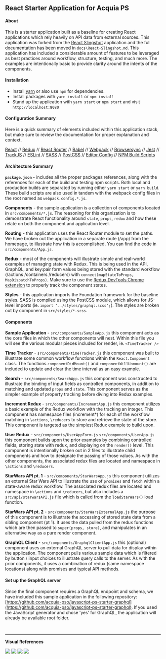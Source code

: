 
## React Starter Application for Acquia PS

#### About 

This is a starter application built as a baseline for creating React applications which rely heavily on API data from external sources. This application was forked from the [React Slingshot](https://github.com/coryhouse/react-slingshot) application and the full documentation has been moved in `docs\React-Slingshot.md`. This application has included a considerable amount of features to be leveraged as best practices around workflow, structure, testing, and much more. The examples are intentionally basic to provide clarity around the intents of the components.

#### Installation 

- Install <a href="https://yarnpkg.com/lang/en/docs/install/">yarn</a> or also use `npm` for dependencies.
- Install packages with `yarn install` or `npm install`
- Stand up the application with `yarn start` or `npm start` and visit `http://localhost:8080`


#### Configuration Summary 

Here is a quick summary of elements included within this application stack, but make sure to review the documentation for proper explanation and context. 

[React](https://facebook.github.io/react/) //  [Redux](http://redux.js.org) //  [React Router](https://github.com/reactjs/react-router) //   [Babel](http://babeljs.io) //   [Webpack](https://webpack.js.org) //   [Browsersync](https://www.browsersync.io/) //  [Jest](https://facebook.github.io/jest/) //  [TrackJS](https://trackjs.com/) // [ESLint](http://eslint.org/) //   [SASS](http://sass-lang.com/) // [PostCSS](https://github.com/postcss/postcss)  // [Editor Config](http://editorconfig.org) // [NPM Build Scripts](https://docs.npmjs.com/misc/scripts)


#### Architecture Summary 

**`package.json`** - includes all the proper packages references, along with the references for each of the build and testing npm scripts. Both local and production builds are separated by running either `yarn start` or `yarn build`. These build scripts are also used in tandem with the webpack config files in the root named as `webpack.config.*.js`.

**Components** - the sample application is a collection of components located in `src/components/*.js`. The reasoning for this organization is to demonstrate React functionality around `state`, `props`, `redux` and how these relate on both the component and application level. 

**Routing** - this application uses the React Router module to set the paths. We have broken out the application in a separate route (/app) from the homepage, to illustrate how this is accomplished. You can find the code in `src/components/App.js`.

**Redux** - most of the components will illustrate simple and real-world examples of managing state with Redux. This is being used in the API, GraphQL, and key:pair form values being stored with the standard workflow (/actions /containers /reducers) with `connect(mapStateToProps, MapDispatchToProps)`. Make sure to use the [Redux DevTools Chrome extension](https://chrome.google.com/webstore/detail/redux-devtools/lmhkpmbekcpmknklioeibfkpmmfibljd?hl=en) to properly track the component states.

**Styles** - this application imports the Foundation framework for the baseline styles. SASS is compiled using the	PostCSS module, which allows for JS-level imports (ie. `import '../styles/graphql.scss';`). The styles are broken out by component in `src/styles/*.scss`. 

#### Components 

**Sample Application** - `src/components/SampleApp.js` this component acts as the core files in which the other components will nest. Within this file you will see the various modular pieces included for render, ie. `<TimeTracker />`

**Time Tracker** - `src/components/timeTracker.js` this component was built to illustrate some common workflow functions within the `React.Component` class. The functions `componentDidMount()` and `componentWillUnmount()` are included to update and clear the time interval as an easy example. 

**Search** - `src/components/SearchApp.js` this component was constructed to illustrate the binding of input fields as controlled components, in addition to matching and updated `props` and `state`. This component serves as the simpler example of property tracking before diving into Redux examples.

**Increment Redux** - `src/components/IncrementApp.js` this component utilizes a basic example of the Redux workflow with the tracking an integer. This component has namespace files (increment*) for each of the workflow matching in `\actions`, `\reducers` to store and retrieve the state of the store. This component is targeted as the simplest Redux example to build upon. 

**User Redux** - `src/components/UserAppForm.js` `src/components/UserApp.js` this component builds upon the prior examples by combining controlled fields, storing state with redux, and displaying on the `render()` level. This component is intentionally broken out in 2 files to illustrate child components and how to designate the passing of those values. As with the other components, the associated redux files are located and namespace in `\actions` and `\reducers`. 

**StarWars API  pt. 1** - `src/components/StarWarsApp.js` this component utilizes an external Star Wars API to illustrate the use of `promises` and `fetch` within a state-aware redux workflow. The associated redux files are located and namespace in `\actions` and `\reducers`, but also includes a `src/api/starwarsAPI.js` file which is called from the `loadStarWars()` load function.

**StarWars API  pt. 2** - `src/components/StarWarsExternalApp.js` the purpose of this component is to illustrate the accessing of stored state data from a sibling component (pt 1). It uses the data pulled from the redux functions which are then passed to `super(props, store)`, and manipulates in an alternative way as a pure render component.  

**GraphQL Client** - `src/components/GraphqlClientApp.js` this (optional) component uses an external GraphQL server to pull data for display within the application. The component pulls various sample data which is filtered by button / input choices to illustrate query calls to the server. As with the prior components, it uses a combination of redux (same namespace locations) along with promises and typical API methods. 

#### Set up the GraphQL server 

Since the final component requires a GraphQL endpoint and schema, we have included this sample application in the following repository: [https://github.com/acquia-pso/javascript-ps-starter-graphql](https://github.com/acquia-pso/javascript-ps-starter-graphql). If you used the JavaScript generator and chose 'yes' for GraphQL, the application will already be available root folder. 


<br />

------------------------------------

**Visual References**

<img src="https://content.screencast.com/users/BedimStudios/folders/Jing/media/77b2b73e-9b64-4cef-b1c4-571080b40176/00002805.png" />
  
<img src="https://content.screencast.com/users/BedimStudios/folders/Jing/media/dd01df46-01b9-46df-b32a-8068ae1a6b61/00002807.png" />
        
<img src="https://content.screencast.com/users/BedimStudios/folders/Jing/media/a8b5d7d2-35ad-44af-977f-bdc556fd0c17/00002806.png" />

<img src="https://content.screencast.com/users/BedimStudios/folders/Jing/media/230b782c-a6ef-4533-afa3-16801d1f3723/00002808.png" />
    






